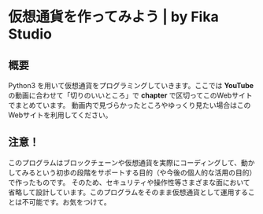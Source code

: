 # 仮想通貨を作ってみよう | by Fika Studio
## 概要
Python3 を用いて仮想通貨をプログラミングしていきます。ここでは __YouTube__ の動画に合わせて「切りのいいところ」で __chapter__ で区切ってこのWebサイトでまとめています。
動画内で見づらかったところやゆっくり見たい場合はこのWebサイトを利用してください。

## 注意！
このプログラムはブロックチェーンや仮想通貨を実際にコーディングして、動かしてみるという初歩の段階をサポートする目的（や今後の個人的な活用の目的）で作ったものです。
そのため、セキュリティや操作性等さまざまな面において省略して設計しています。このプログラムをそのまま仮想通貨として運用することは不可能です。お気をつけて。
